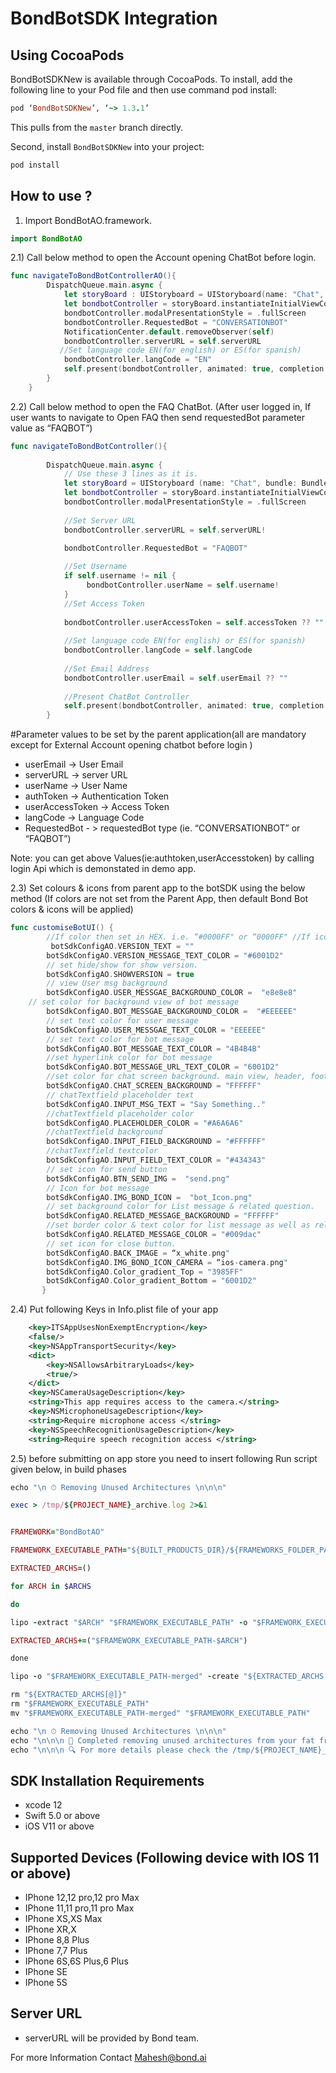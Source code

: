 
# BondBotSDK Integration

## Using CocoaPods

BondBotSDKNew is available through CocoaPods. To install, add the following line to your Pod file and then use command pod install:

```ruby
pod ‘BondBotSDKNew’, ‘~> 1.3.1’
```
This pulls from the `master` branch directly.

Second, install `BondBotSDKNew` into your project:

```ruby
pod install
```

## How to use ?
1) Import BondBotAO.framework.

```swift
import BondBotAO
```

2.1) Call below method to open the Account opening ChatBot before login.

```swift
func navigateToBondBotControllerAO(){
        DispatchQueue.main.async {
            let storyBoard : UIStoryboard = UIStoryboard(name: "Chat", bundle:Bundle(for: BondBotAO.self))
            let bondbotController = storyBoard.instantiateInitialViewController() as! BondBotAO
            bondbotController.modalPresentationStyle = .fullScreen
            bondbotController.RequestedBot = "CONVERSATIONBOT"
            NotificationCenter.default.removeObserver(self)
            bondbotController.serverURL = self.serverURL
           //Set language code EN(for english) or ES(for spanish)
            bondbotController.langCode = "EN"
            self.present(bondbotController, animated: true, completion: nil)
        }
    }
```

2.2) Call below method to open the FAQ ChatBot. (After user logged in, If user wants to navigate to Open FAQ then send requestedBot parameter value as “FAQBOT”)

```swift
func navigateToBondBotController(){
          
        DispatchQueue.main.async {
            // Use these 3 lines as it is.
            let storyBoard = UIStoryboard (name: "Chat", bundle: Bundle(for: BondBotAO.self))
            let bondbotController = storyBoard.instantiateInitialViewController() as! BondBotAO
            bondbotController.modalPresentationStyle = .fullScreen
            
            //Set Server URL
            bondbotController.serverURL = self.serverURL!

            bondbotController.RequestedBot = "FAQBOT"
           
            //Set Username
            if self.username != nil {
                 bondbotController.userName = self.username!
            }
            //Set Access Token
            
            bondbotController.userAccessToken = self.accessToken ?? ""
            
            //Set language code EN(for english) or ES(for spanish)
            bondbotController.langCode = self.langCode
            
            //Set Email Address
            bondbotController.userEmail = self.userEmail ?? ""
            
            //Present ChatBot Controller
            self.present(bondbotController, animated: true, completion: nil)
        }

```



#Parameter values to be set by the parent application(all are mandatory except for External Account opening chatbot before login )

- userEmail -> User Email
- serverURL -> server URL  
- userName -> User Name
- authToken -> Authentication Token
- userAccessToken -> Access Token
- langCode -> Language Code
- RequestedBot - > requestedBot type (ie. “CONVERSATIONBOT” or “FAQBOT”)

Note: you can get above Values(ie:authtoken,userAccesstoken) by calling login Api which is demonstated in demo app.


2.3) Set colours & icons from parent app to the botSDK using the below method 
(If colors are not set from the Parent App, then default Bond Bot colors & icons will be applied)

```swift
func customiseBotUI() {
        //If color then set in HEX. i.e. “#0000FF" or “0000FF" //If icon then set i.e. "abc.png"
      	 botSdkConfigAO.VERSION_TEXT = ""
        botSdkConfigAO.VERSION_MESSAGE_TEXT_COLOR = "#6001D2"
        // set hide/show for show version.
        botSdkConfigAO.SHOWVERSION = true
        // view User msg background
        botSdkConfigAO.USER_MESSGAE_BACKGROUND_COLOR =  "e8e8e8"
	// set color for background view of bot message
        botSdkConfigAO.BOT_MESSGAE_BACKGROUND_COLOR =  "#EEEEEE"
        // set text color for user message
        botSdkConfigAO.USER_MESSGAE_TEXT_COLOR = "EEEEEE"
        // set text color for bot message
        botSdkConfigAO.BOT_MESSGAE_TEXT_COLOR = "4B4B4B"
        //set hyperlink color for bot message
        botSdkConfigAO.BOT_MESSAGE_URL_TEXT_COLOR = "6001D2"
        //set color for chat screen background. main view, header, footer.
        botSdkConfigAO.CHAT_SCREEN_BACKGROUND = "FFFFFF"
        // chatTextfield placeholder text
        botSdkConfigAO.INPUT_MSG_TEXT = "Say Something.."
        //chatTextfield placeholder color
        botSdkConfigAO.PLACEHOLDER_COLOR = "#A6A6A6"
        //chatTextfield background
        botSdkConfigAO.INPUT_FIELD_BACKGROUND = "#FFFFFF"
        //chatTextfield textcolor
        botSdkConfigAO.INPUT_FIELD_TEXT_COLOR = "#434343"
        // set icon for send button
        botSdkConfigAO.BTN_SEND_IMG =  "send.png"
        // Icon for bot message
        botSdkConfigAO.IMG_BOND_ICON =  "bot_Icon.png"
        // set background color for List message & related question.
        botSdkConfigAO.RELATED_MESSAGE_BACKGROUND = "FFFFFF"
        //set border color & text color for list message as well as related question. Text color for greet message.
        botSdkConfigAO.RELATED_MESSAGE_COLOR = "#009dac"
        // set icon for close button.
        botSdkConfigAO.BACK_IMAGE = “x_white.png"
        botSdkConfigAO.IMG_BOND_ICON_CAMERA = “ios-camera.png"
        botSdkConfigAO.Color_gradient_Top = "3985FF"
        botSdkConfigAO.Color_gradient_Bottom = "6001D2"
       }
```

2.4) Put following Keys in Info.plist file  of your app

```XML
	<key>ITSAppUsesNonExemptEncryption</key>
	<false/>
	<key>NSAppTransportSecurity</key>
	<dict>
		<key>NSAllowsArbitraryLoads</key>
		<true/>
	</dict>
	<key>NSCameraUsageDescription</key>
	<string>This app requires access to the camera.</string>
	<key>NSMicrophoneUsageDescription</key>
	<string>Require microphone access </string>
	<key>NSSpeechRecognitionUsageDescription</key>
	<string>Require speech recognition access </string>
```

2.5) before submitting on app store you need to insert following Run script given below, in build phases

```ruby
echo "\n ⏱ Removing Unused Architectures \n\n\n"

exec > /tmp/${PROJECT_NAME}_archive.log 2>&1


FRAMEWORK="BondBotAO"

FRAMEWORK_EXECUTABLE_PATH="${BUILT_PRODUCTS_DIR}/${FRAMEWORKS_FOLDER_PATH}/$FRAMEWORK.framework/$FRAMEWORK"

EXTRACTED_ARCHS=()

for ARCH in $ARCHS

do

lipo -extract "$ARCH" "$FRAMEWORK_EXECUTABLE_PATH" -o "$FRAMEWORK_EXECUTABLE_PATH-$ARCH"

EXTRACTED_ARCHS+=("$FRAMEWORK_EXECUTABLE_PATH-$ARCH")

done

lipo -o "$FRAMEWORK_EXECUTABLE_PATH-merged" -create "${EXTRACTED_ARCHS[@]}"

rm "${EXTRACTED_ARCHS[@]}"
rm "$FRAMEWORK_EXECUTABLE_PATH"
mv "$FRAMEWORK_EXECUTABLE_PATH-merged" "$FRAMEWORK_EXECUTABLE_PATH"

echo "\n ⏱ Removing Unused Architectures \n\n\n"
echo "\n\n\n 🏁 Completed removing unused architectures from your fat framework."
echo "\n\n\n 🔍 For more details please check the /tmp/${PROJECT_NAME}_archive.log file. \n\n\n"

```



## SDK Installation Requirements

- xcode 12
- Swift 5.0 or above
- iOS V11 or above



## Supported Devices (Following device with IOS 11 or above)

- IPhone 12,12 pro,12 pro Max
- IPhone 11,11 pro,11 pro Max
- IPhone XS,XS Max
- IPhone XR,X
- IPhone 8,8 Plus
- IPhone 7,7 Plus
- IPhone 6S,6S Plus,6 Plus
- IPhone SE
- IPhone 5S


## Server URL
- serverURL will be provided by Bond team.

For more Information Contact Mahesh@bond.ai

